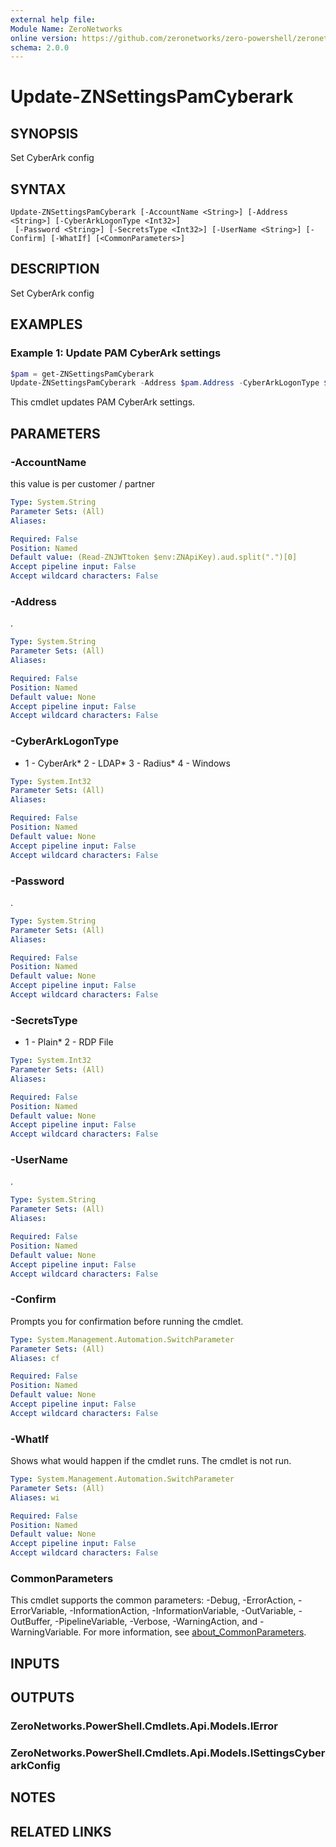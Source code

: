 ```yaml
---
external help file:
Module Name: ZeroNetworks
online version: https://github.com/zeronetworks/zero-powershell/zeronetworks/update-znsettingspamcyberark
schema: 2.0.0
---
```


# Update-ZNSettingsPamCyberark

## SYNOPSIS
Set CyberArk config

## SYNTAX

```
Update-ZNSettingsPamCyberark [-AccountName <String>] [-Address <String>] [-CyberArkLogonType <Int32>]
 [-Password <String>] [-SecretsType <Int32>] [-UserName <String>] [-Confirm] [-WhatIf] [<CommonParameters>]
```

## DESCRIPTION
Set CyberArk config

## EXAMPLES

### Example 1: Update PAM CyberArk settings
```powershell
$pam = get-ZNSettingsPamCyberark 
Update-ZNSettingsPamCyberark -Address $pam.Address -CyberArkLogonType $pam.CyberArkLogonType -Password "newpassword" -SecretsType $pam.SecretsType -UserName $pam.UserName
```

This cmdlet updates PAM CyberArk settings.

## PARAMETERS

### -AccountName
this value is per customer / partner

```yaml
Type: System.String
Parameter Sets: (All)
Aliases:

Required: False
Position: Named
Default value: (Read-ZNJWTtoken $env:ZNApiKey).aud.split(".")[0]
Accept pipeline input: False
Accept wildcard characters: False
```

### -Address
.

```yaml
Type: System.String
Parameter Sets: (All)
Aliases:

Required: False
Position: Named
Default value: None
Accept pipeline input: False
Accept wildcard characters: False
```

### -CyberArkLogonType
* 1 - CyberArk* 2 - LDAP* 3 - Radius* 4 - Windows

```yaml
Type: System.Int32
Parameter Sets: (All)
Aliases:

Required: False
Position: Named
Default value: None
Accept pipeline input: False
Accept wildcard characters: False
```

### -Password
.

```yaml
Type: System.String
Parameter Sets: (All)
Aliases:

Required: False
Position: Named
Default value: None
Accept pipeline input: False
Accept wildcard characters: False
```

### -SecretsType
* 1 - Plain* 2 - RDP File

```yaml
Type: System.Int32
Parameter Sets: (All)
Aliases:

Required: False
Position: Named
Default value: None
Accept pipeline input: False
Accept wildcard characters: False
```

### -UserName
.

```yaml
Type: System.String
Parameter Sets: (All)
Aliases:

Required: False
Position: Named
Default value: None
Accept pipeline input: False
Accept wildcard characters: False
```

### -Confirm
Prompts you for confirmation before running the cmdlet.

```yaml
Type: System.Management.Automation.SwitchParameter
Parameter Sets: (All)
Aliases: cf

Required: False
Position: Named
Default value: None
Accept pipeline input: False
Accept wildcard characters: False
```

### -WhatIf
Shows what would happen if the cmdlet runs.
The cmdlet is not run.

```yaml
Type: System.Management.Automation.SwitchParameter
Parameter Sets: (All)
Aliases: wi

Required: False
Position: Named
Default value: None
Accept pipeline input: False
Accept wildcard characters: False
```

### CommonParameters
This cmdlet supports the common parameters: -Debug, -ErrorAction, -ErrorVariable, -InformationAction, -InformationVariable, -OutVariable, -OutBuffer, -PipelineVariable, -Verbose, -WarningAction, and -WarningVariable. For more information, see [about_CommonParameters](http://go.microsoft.com/fwlink/?LinkID=113216).

## INPUTS

## OUTPUTS

### ZeroNetworks.PowerShell.Cmdlets.Api.Models.IError

### ZeroNetworks.PowerShell.Cmdlets.Api.Models.ISettingsCyberarkConfig

## NOTES

## RELATED LINKS

